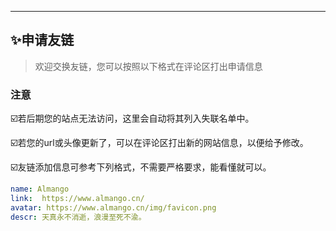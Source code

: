 <hr>

## ✨申请友链

>欢迎交换友链，您可以按照以下格式在评论区打出申请信息

<!-- > <p style="color:red">⚠️由于域名原因，评论区暂时关闭，若想交换友联可邮箱联系我：hh1830314643@163.com</p> -->


### 注意
☑️若后期您的站点无法访问，这里会自动将其列入失联名单中。

☑️若您的url或头像更新了，可以在评论区打出新的网站信息，以便给予修改。

☑️友链添加信息可参考下列格式，不需要严格要求，能看懂就可以。




```yml
name: Almango
link:  https://www.almango.cn/
avatar: https://www.almango.cn/img/favicon.png
descr: 天真永不消逝，浪漫至死不渝。
```



